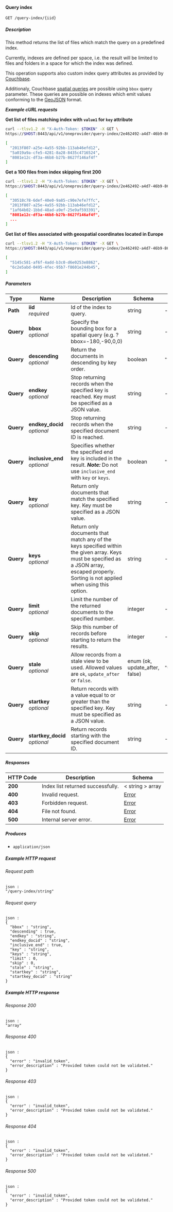 
<a name="query_space_indexes"></a>
#### Query index
```
GET /query-index/{iid}
```


##### Description
This method returns the list of files which match the query on a predefined index.

Currently, indexes are defined per space, i.e. the result will be limited to files and folders in a space for which the index was defined.

This operation supports also custom index query attributes as provided by [Couchbase](http://docs.couchbase.com/admin/admin/Views/views-querying.html).

Additionaly, Couchbase [spatial queries](http://docs.couchbase.com/admin/admin/Views/views-geospatial.html) are possible using `bbox` query parameter.
These queries are possible on indexes which emit values conforming to the [GeoJSON](http://geojson.org/) format.

***Example cURL requests***

**Get list of files matching index with `value1` for `key` attribute**
```bash
curl --tlsv1.2 -H "X-Auth-Token: $TOKEN" -X GET \
https://$HOST:8443/api/v1/oneprovider/query-index/2e462492-a4d7-46b9-8641-abfdf50f06af?key=value1

[
  "2013f807-a25e-4a55-92bb-113ab46efd12",
  "5a019a9a-cfe5-4281-8a28-8435c4716524",
  "8081e12c-df3a-46b8-b27b-8627f146af4f"
]
```
**Get a 100 files from index skipping first 200**
```bash
curl --tlsv1.2 -H "X-Auth-Token: $TOKEN" -X GET \
https://$HOST:8443/api/v1/oneprovider/query-index/2e462492-a4d7-46b9-8641-abfdf50f06af?skip=200&limit=100

[
  "30518c78-6def-40e0-9a85-c90e7efe7ffc",
  "2013f807-a25e-4a55-92bb-113ab46efd12",
  "1af64b02-1bbd-48ad-a9ef-25e9af593391",
  "8081e12c-df3a-46b8-b27b-8627f146af4f",
  ...
]
```

**Get list of files associated with geospatial coordinates located in Europe**
```bash
curl --tlsv1.2 -H "X-Auth-Token: $TOKEN" -X GET \
https://$HOST:8443/api/v1/oneprovider/query-index/2e462492-a4d7-46b9-8641-abfdf50f06af?bbox=81.008797,39.869301,27.636311,-31.266001

[
  "5145c581-af6f-4add-b3c0-d6e0253e8862",
  "6c2e5abd-0495-4fec-95b7-f8601e244b45",
]
```


##### Parameters

|Type|Name|Description|Schema|Default|
|---|---|---|---|---|
|**Path**|**iid**  <br>*required*|Id of the index to query.|string|--|
|**Query**|**bbox**  <br>*optional*|Specify the bounding box for a spatial query (e.g. ?bbox=-180,-90,0,0)|string|--|
|**Query**|**descending**  <br>*optional*|Return the documents in descending by key order.|boolean|`"false"`|
|**Query**|**endkey**  <br>*optional*|Stop returning records when the specified key is reached. Key must be specified as a JSON value.|string|--|
|**Query**|**endkey_docid**  <br>*optional*|Stop returning records when the specified document ID is reached.|string|--|
|**Query**|**inclusive_end**  <br>*optional*|Specifies whether the specified end key is included in the result. ***Note:*** Do not use `inclusive_end` with `key` or `keys`.|boolean|`"false"`|
|**Query**|**key**  <br>*optional*|Return only documents that match the specified key. Key must be specified as a JSON value.|string|--|
|**Query**|**keys**  <br>*optional*|Return only documents that match any of the keys specified within the given array. Keys must be specified as a JSON array, escaped properly. Sorting is not applied when using this option.|string|--|
|**Query**|**limit**  <br>*optional*|Limit the number of the returned documents to the specified number.|integer|--|
|**Query**|**skip**  <br>*optional*|Skip this number of records before starting to return the results.|integer|--|
|**Query**|**stale**  <br>*optional*|Allow records from a stale view to be used. Allowed values are `ok`, `update_after` or `false`.|enum (ok, update_after, false)|`"update_after"`|
|**Query**|**startkey**  <br>*optional*|Return records with a value equal to or greater than the specified key. Key must be specified as a JSON value.|string|--|
|**Query**|**startkey_docid**  <br>*optional*|Return records starting with the specified document ID.|string|--|


##### Responses

|HTTP Code|Description|Schema|
|---|---|---|
|**200**|Index list returned successfully.|< string > array|
|**400**|Invalid request.|[Error](../definitions/Error.md#error)|
|**403**|Forbidden request.|[Error](../definitions/Error.md#error)|
|**404**|File not found.|[Error](../definitions/Error.md#error)|
|**500**|Internal server error.|[Error](../definitions/Error.md#error)|


##### Produces

* `application/json`


##### Example HTTP request

###### Request path
```
json :
"/query-index/string"
```


###### Request query
```
json :
{
  "bbox" : "string",
  "descending" : true,
  "endkey" : "string",
  "endkey_docid" : "string",
  "inclusive_end" : true,
  "key" : "string",
  "keys" : "string",
  "limit" : 0,
  "skip" : 0,
  "stale" : "string",
  "startkey" : "string",
  "startkey_docid" : "string"
}
```


##### Example HTTP response

###### Response 200
```
json :
"array"
```


###### Response 400
```
json :
{
  "error" : "invalid_token",
  "error_description" : "Provided token could not be validated."
}
```


###### Response 403
```
json :
{
  "error" : "invalid_token",
  "error_description" : "Provided token could not be validated."
}
```


###### Response 404
```
json :
{
  "error" : "invalid_token",
  "error_description" : "Provided token could not be validated."
}
```


###### Response 500
```
json :
{
  "error" : "invalid_token",
  "error_description" : "Provided token could not be validated."
}
```



